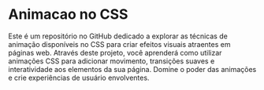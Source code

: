 # Animacao no CSS
 Este é um repositório no GitHub dedicado a explorar as técnicas de animação disponíveis no CSS para criar efeitos visuais atraentes em páginas web. Através deste projeto, você aprenderá como utilizar animações CSS para adicionar movimento, transições suaves e interatividade aos elementos da sua página. Domine o poder das animações e crie experiências de usuário envolventes.
